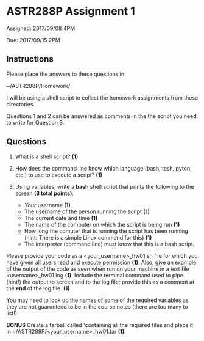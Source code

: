 # ASTR288P Assignment 1
Assigned: 2017/09/08 4PM

Due:      2017/09/15 2PM

## Instructions
Please place the answers to these questions in:

~/ASTR288P/Homework/

I will be using a shell script to collect the homework assignments from these directories.

Questions 1 and 2 can be answered as comments in the the script you need to write for Question 3.

## Questions

1. What is a shell script? **(1)**

2. How does the command line know which language (bash, tcsh, pyton, etc.) to use to execute a script? **(1)**

3. Using variables, write a **bash** shell script that prints the following to the screen **(8 total points)**: 
    * *Your* username **(1)**
    * The username of the person running the script **(1)**
    * The current date and time **(1)**
    * The name of the computer on which the script is being run **(1)**
    * How long the comuter that is running the script has been running (hint: There is a simple Linux command for this) **(1)**
    * The interpreter (command line) must know that this is a bash script.

Please provide your code as a \<your\_username\>_hw01.sh file for which you have given all users read and execute permission **(1)**. 
Also, give an example of the output of the code as seen when run on your machine in a text file \<username\>_hw01.log **(1)**. 
Include the terminal command used to pipe (hint!) the output to screen and to the log file; provide this as a comment at the **end** of the log file. **(1)**

You may need to look up the names of some of the required variables as they are not guarunteed to be in the course notes (there are too many to list!).	

**BONUS** Create a tarball called 'containing all the required files and place it in ~/ASTR288P/\<your\_username\>_hw01.tar **(1)**.

